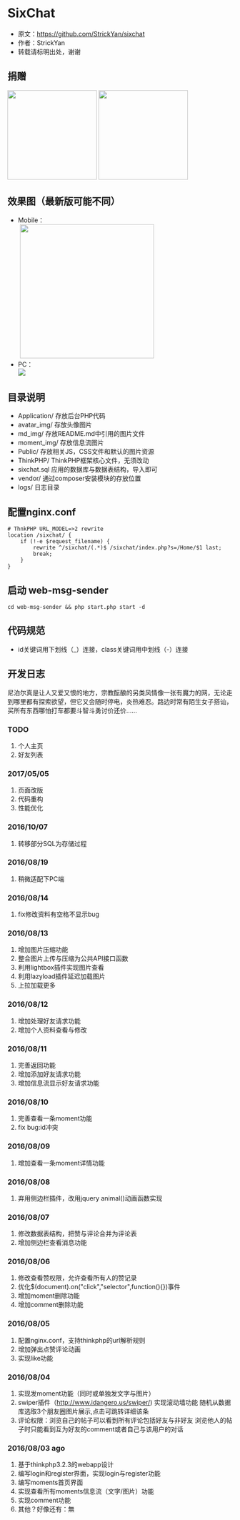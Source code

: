 # SixChat
* 原文：https://github.com/StrickYan/sixchat
* 作者：StrickYan
* 转载请标明出处，谢谢

## 捐赠
  <img src="https://raw.githubusercontent.com/StrickYan/sixchat/master/md_img/Alipay.jpeg" width="200px" />
  <img src="https://raw.githubusercontent.com/StrickYan/sixchat/master/md_img/WePay.jpeg" width="200px" />

## 效果图（最新版可能不同）

* Mobile：  
  <img src="https://raw.githubusercontent.com/StrickYan/sixchat/master/md_img/mobile.png" width="300px" />
* PC：  
  ![](https://raw.githubusercontent.com/StrickYan/sixchat/master/md_img/pc.png)  

## 目录说明

* Application/ 存放后台PHP代码
* avatar_img/ 存放头像图片
* md_img/ 存放README.md中引用的图片文件
* moment_img/ 存放信息流图片
* Public/ 存放相关JS，CSS文件和默认的图片资源
* ThinkPHP/ ThinkPHP框架核心文件，无须改动
* sixchat.sql 应用的数据库与数据表结构，导入即可
* vendor/ 通过composer安装模块的存放位置
* logs/ 日志目录

## 配置nginx.conf

```
# ThnkPHP URL_MODEL=>2 rewrite
location /sixchat/ {
    if (!-e $request_filename) {
        rewrite ^/sixchat/(.*)$ /sixchat/index.php?s=/Home/$1 last;
        break;
    }
}
```

## 启动 web-msg-sender
```
cd web-msg-sender && php start.php start -d
```

## 代码规范

* id关键词用下划线（_）连接，class关键词用中划线（-）连接

## 开发日志

尼泊尔真是让人又爱又恨的地方，宗教酝酿的另类风情像一张有魔力的网，无论走到哪里都有探索欲望，但它又会随时停电，炎热难忍。路边时常有陌生女子搭讪，买所有东西哪怕打车都要斗智斗勇讨价还价……

### TODO

1. 个人主页
2. 好友列表

### 2017/05/05

1. 页面改版
2. 代码重构
3. 性能优化

### 2016/10/07

1. 转移部分SQL为存储过程

### 2016/08/19

1. 稍微适配下PC端

### 2016/08/14
1. fix修改资料有空格不显示bug

### 2016/08/13
1. 增加图片压缩功能
2. 整合图片上传与压缩为公共API接口函数
3. 利用lightbox插件实现图片查看
4. 利用lazyload插件延迟加载图片
5. 上拉加载更多

### 2016/08/12
1. 增加处理好友请求功能
2. 增加个人资料查看与修改

### 2016/08/11
1. 完善返回功能
2. 增加添加好友请求功能
3. 增加信息流显示好友请求功能

### 2016/08/10
1. 完善查看一条moment功能
2. fix bug:id冲突

### 2016/08/09
1. 增加查看一条moment详情功能

### 2016/08/08
1. 弃用侧边栏插件，改用jquery animal()动画函数实现

### 2016/08/07
1. 修改数据表结构，把赞与评论合并为评论表
2. 增加侧边栏查看消息功能

### 2016/08/06
1. 修改查看赞权限，允许查看所有人的赞记录
2. 优化$(document).on("click","selector",function(){})事件
3. 增加moment删除功能
4. 增加comment删除功能

### 2016/08/05
1. 配置nginx.conf，支持thinkphp的url解析规则 
2. 增加弹出点赞评论动画
3. 实现like功能

### 2016/08/04
1. 实现发moment功能（同时或单独发文字与图片）
2. swiper插件（http://www.idangero.us/swiper/) 实现滚动墙功能 随机从数据库选取3个朋友圈图片展示,点击可跳转详细该条
3. 评论权限：浏览自己的帖子可以看到所有评论包括好友与非好友 浏览他人的帖子时只能看到互为好友的comment或者自己与该用户的对话

### 2016/08/03 ago
1. 基于thinkphp3.2.3的webapp设计
2. 编写login和register界面，实现login与register功能
3. 编写moments首页界面
4. 实现查看所有moments信息流（文字/图片）功能
5. 实现comment功能
6. 其他？好像还有：無
